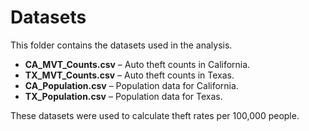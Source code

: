# Datasets  
This folder contains the datasets used in the analysis.  

- **CA_MVT_Counts.csv** – Auto theft counts in California.  
- **TX_MVT_Counts.csv** – Auto theft counts in Texas.  
- **CA_Population.csv** – Population data for California.  
- **TX_Population.csv** – Population data for Texas.  

These datasets were used to calculate theft rates per 100,000 people.  
